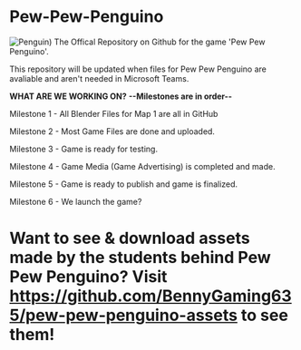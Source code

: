 # Pew-Pew-Penguino
![Penguin](https://github.com/your_username/pew-pew-penguino/raw/main/penguin.png))
The Offical Repository on Github for the game 'Pew Pew Penguino'.

This repository will be updated when files for Pew Pew Penguino are avaliable and aren't needed in Microsoft Teams.

**WHAT ARE WE WORKING ON?** **--Milestones are in order--**

Milestone 1 - All Blender Files for Map 1 are all in GitHub

Milestone 2 - Most Game Files are done and uploaded.

Milestone 3 - Game is ready for testing.

Milestone 4 - Game Media (Game Advertising) is completed and made.

Milestone 5 - Game is ready to publish and game is finalized.

Milestone 6 - We launch the game?

# Want to see & download assets made by the students behind Pew Pew Penguino? Visit https://github.com/BennyGaming635/pew-pew-penguino-assets to see them!
